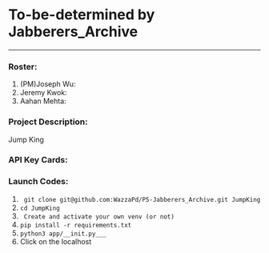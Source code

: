 # To-be-determined by Jabberers_Archive
------
### Roster:
1. (PM)Joseph Wu:
2. Jeremy Kwok:
3. Aahan Mehta:

### Project Description:

  Jump King
  
### API Key Cards:

### Launch Codes:
1. ``` git clone git@github.com:WazzaPd/P5-Jabberers_Archive.git JumpKing```
2. ``` cd JumpKing ```
3. ``` Create and activate your own venv (or not)```
4. ``` pip install -r requirements.txt ```
5. ``` python3 app/__init.py___ ```
6. Click on the localhost
